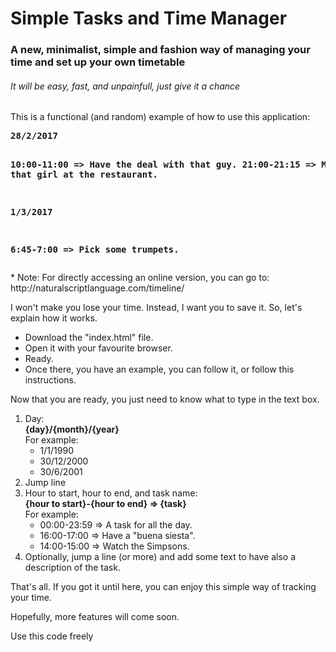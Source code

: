 <h1>Simple Tasks and Time Manager</h1>

<h3>A new, minimalist, simple and fashion way of managing your time and set up your own timetable</h3>

<h6>It will be easy, fast, and unpainfull, just give it a chance</h6>

<p>
This is a functional (and random) example of how to use this application:
<pre><b>28/2/2017

10:00-11:00 => Have the deal with that guy.
21:00-21:15 => Meet that girl at the restaurant.

1/3/2017

6:45-7:00 => Pick some trumpets.</b></pre>
</p>

<p>* Note: For directly accessing an online version, you can go to: http://naturalscriptlanguage.com/timeline/</p>

<p>
I won't make you lose your time. Instead, I want you to save it. So, let's explain how it works.
</p>

<ul>
  <li>Download the "index.html" file.</li>
  <li>Open it with your favourite browser.</li>
  <li>Ready.</li>
  <li>Once there, you have an example, you can follow it, or follow this instructions.</li>
</ul>

<p>
  Now that you are ready, you just need to know what to type in the text box.
</p>

<ol>
  <li>
    Day: 
    <br/>
    <b>{day}/{month}/{year}</b>
    <br/>
    For example: 
      <ul>
        <li>1/1/1990</li>
        <li>30/12/2000</li>
        <li>30/6/2001</li>
      </ul>
  </li>
  <li>Jump line</li>
  <li>Hour to start, hour to end, and task name: 
    <br/>
    <b>{hour to start}-{hour to end} => {task}</b>
    <br/>
    For example: 
      <ul>
        <li>00:00-23:59 => A task for all the day.</li>
        <li>16:00-17:00 => Have a "buena siesta".</li>
        <li>14:00-15:00 => Watch the Simpsons.</li>
      </ul>
  </li>
  <li>Optionally, jump a line (or more) and add some text to have also a description of the task.</li>
</ol>

<p>That's all. If you got it until here, you can enjoy this simple way of tracking your time.</p>

<p>Hopefully, more features will come soon.</p>

<p>Use this code freely</p>
